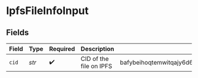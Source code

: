 # IpfsFileInfoInput


## Fields

| Field                                                       | Type                                                        | Required                                                    | Description                                                 | Example                                                     |
| ----------------------------------------------------------- | ----------------------------------------------------------- | ----------------------------------------------------------- | ----------------------------------------------------------- | ----------------------------------------------------------- |
| `cid`                                                       | *str*                                                       | :heavy_check_mark:                                          | CID of the file on IPFS                                     | bafybeihoqtemwitqajy6d654tmghqqvxmzgblddj2egst6yilplr5num6u |